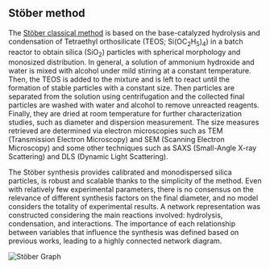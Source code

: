 ## Stöber method

The [Stöber classical method](https://doi.org/10.1016/0021-9797(68)90272-5) is based on the base-catalyzed hydrolysis and condensation of Tetraethyl orthosilicate (TEOS; Si(OC<sub>2</sub>H<sub>5</sub>)<sub>4</sub>) in a batch reactor to obtain sílica (SiO<sub>2</sub>) particles with spherical morphology and monosized distribution. In general, a solution of ammonium hydroxide and water is mixed with alcohol under mild stirring at a constant temperature. Then, the TEOS is added to the mixture and is left to react until the formation of stable particles with a constant size. Then particles are separated from the solution using centrifugation and the collected final particles are washed with water and alcohol to remove unreacted reagents. Finally, they are dried at room temperature for further characterization studies, such as diameter and dispersion measurement. The size measures retrieved are determined via electron microscopies such as TEM (Transmission Electron Microscopy) and SEM (Scanning Electron Microscopy) and some other techniques such as SAXS (Small-Angle X-ray Scattering) and DLS (Dynamic Light Scattering).

The Stöber synthesis provides calibrated and monodispersed silica particles, is robust and scalable thanks to the simplicity of the method. Even with relatively few experimental parameters, there is no consensus on the relevance of different synthesis factors on the final diameter, and no model considers the totality of experimental results. A network representation was constructed considering the main reactions involved: hydrolysis, condensation, and interactions. The importance of each relationship between variables that influence the synthesis was defined based on previous works, leading to a highly connected network diagram.

![Stöber Graph](graph_stober.PNG "Graph representation of the Stöber process")
